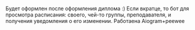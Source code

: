 Будет оформлен после оформления диплома :)
Если вкратце, то бот для просмотра расписания: своего, чей-то группы, преподавателя, и получения уведомления о его изменении.
Работаена Aiogram+peewee